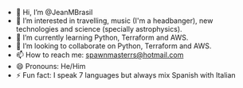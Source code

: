 - 👋 Hi, I’m @JeanMBrasil
- 👀 I’m interested in travelling, music (I'm a headbanger), new technologies and science (specially astrophysics).
- 🌱 I’m currently learning Python, Terraform and AWS.
- 💞️ I’m looking to collaborate on Python, Terraform and AWS.
- 📫 How to reach me: spawnmasterrs@hotmail.com
- 😄 Pronouns: He/Him
- ⚡ Fun fact: I speak 7 languages but always mix Spanish with Italian

<!---
JeanMBrasil/JeanMBrasil is a ✨ special ✨ repository because its `README.md` (this file) appears on your GitHub profile.
You can click the Preview link to take a look at your changes.
--->
